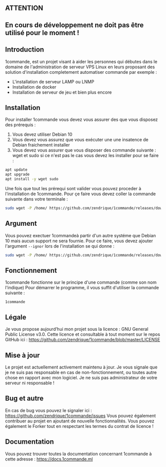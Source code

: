 
## ATTENTION
## En cours de développement ne doit pas être utilisé pour le moment !

## Introduction

1commande, est un projet visant à aider les personnes qui débutes dans le domaine de l'administration de serveur VPS Linux en leurs proposant des solution d'installation completement automatiser commande par exemple :
* L'installation de serveur LAMP ou LNMP
* Installation de docker
* Installation de serveur de jeu et bien plus encore

## Installation

Pour installer 1commande vous devez vous assurer des que vous disposez des prérequis :
1. Vous devez utiliser Debian 10
2. Vous devez vous assurez que vous exécuter une une insatence de Debian fraichement installer
3. Vous devez vous assurer que vous disposer des commande suivante : wget et sudo si ce n'est pas le cas vous devez les installer pour se faire :
```bash
apt update
apt upgrade
apt install -y wget sudo
```
Une fois que tout les prérequi sont valider vous pouvez proceder à l'installation de 1commande.
Pour çe faire vous devez coller la commande suivante dans votre terminale :
```bash
sudo wget -P /home/ https://github.com/zendrique/1commande/releases/download/v0.0.1/boot-1commande.sh  && bash /home/boot-1commande.sh
```

## Argument
Vous pouvez exectuer 1commandeà partir d'un autre systéme que Debian 10 mais aucun support ne sera fournie.
Pour ce faire, vous devez ajouter l'argument ```--ignor``` lors de l'installation se qui donne :
```bash
sudo wget -P /home/ https://github.com/zendrique/1commande/releases/download/v0.0.1/boot-1commande.sh  && bash /home/boot-1commande.sh --ignor
```

## Fonctionnement

1commande fonctionne sur le principe d'une commande (comme son nom l'indique)
Pour démarrer le programme, il vous suffit d'utiliser la commande suivante :
```
1commande
```

## Légale

Je vous propose aujourd’hui mon projet sous la licence : GNU General Public License v3.0.
Cette licence et consultable à tout moment sur le repos GitHub ici : https://github.com/zendrique/1commande/blob/master/LICENSE

## Mise à jour

Le projet est actuellement activement maintenu à jour.
Je vous signale que je ne suis pas responsable en cas de non-fonctionnement, ou toutes autre chose en rapport avec mon logiciel. Je ne suis pas administrateur de votre serveur ni responsable !

## Bug et autre

En cas de bug vous pouvez le signaler ici : https://github.com/zendrique/1commande/issues
Vous pouvez également contribuer au projet en ajoutant de nouvelle fonctionnalités.
Vous pouvez également le Forker tout en respectant les termes du contrat de licence !

## Documentation

Vous pouvez trouver toutes la documentation concernant 1commande à cette adresse : https://docs.1commande.ml